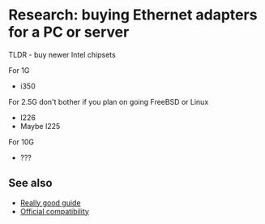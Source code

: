 # Research: buying Ethernet adapters for a PC or server

TLDR - buy newer Intel chipsets

For 1G

- i350

For 2.5G don't bother if you plan on going FreeBSD or Linux

- I226
- Maybe I225

For 10G

- ???

## See also

- [Really good guide](https://www.servethehome.com/buyers-guides/top-hardware-components-pfsense-appliances/top-picks-pfsense-network-cards-nics/)
- [Official compatibility](https://www.freebsd.org/releases/14.0R/hardware/)
